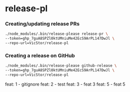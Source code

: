 # release-pl

### Creating/updating release PRs
```bash
./node_modules/.bin/release-please release-pr \
--token=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 \
--repo-url=VicStor/release-pl
```

### Creating a release on GitHub
```bash
./node_modules/.bin/release-please github-release \
--token=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 \
--repo-url=VicStor/release-pl
```

feat: 1 - gitignore
feat: 2 - test
feat: 3 - feat 3
feat: 5 - feat 5